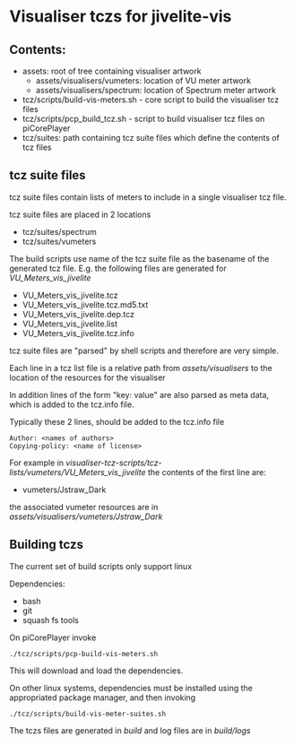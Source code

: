 # Visualiser tczs for jivelite-vis
## Contents:
* assets: root of tree containing visualiser artwork
  * assets/visualisers/vumeters:  location of VU meter artwork
  * assets/visualisers/spectrum: location of Spectrum meter artwork
* tcz/scripts/build-vis-meters.sh - core script to build the visualiser tcz files
* tcz/scripts/pcp_build_tcz.sh - script to build visualiser tcz files on piCorePlayer
* tcz/suites: path containing tcz suite files which  define the contents of tcz files

## tcz suite files
tcz suite files contain lists of meters to include in a single visualiser tcz file.

tcz suite files are placed in 2 locations
* tcz/suites/spectrum
* tcz/suites/vumeters

The build scripts use name of the tcz suite file as the basename of the generated tcz file.
E.g. the following files are generated for  *VU_Meters_vis_jivelite*  
* VU_Meters_vis_jivelite.tcz
* VU_Meters_vis_jivelite.tcz.md5.txt
* VU_Meters_vis_jivelite.dep.tcz
* VU_Meters_vis_jivelite.list  
* VU_Meters_vis_jivelite.tcz.info

tcz suite files are "parsed" by shell scripts and therefore are very simple.

Each line in a tcz list file is a relative path from *assets/visualisers* to the location of the resources for the visualiser

In addition lines of the form "key: value" are also parsed as meta data, which is added to the tcz.info file.

Typically these 2 lines, should be added to the tcz.info file
```
Author: <names of authors>
Copying-policy: <name of license>
```

For example in *visualiser-tcz-scripts/tcz-lists/vumeters/VU_Meters_vis_jivelite* the contents of the first line are:
* vumeters/Jstraw_Dark

the associated vumeter resources are in *assets/visualisers/vumeters/Jstraw_Dark*


## Building tczs
The current set of build scripts only support linux 

Dependencies:
 * bash
 * git
 * squash fs tools

On piCorePlayer invoke
```
./tcz/scripts/pcp-build-vis-meters.sh
```
This will download and load the dependencies.


On other linux systems, dependencies must be installed using the appropriated package manager,
and then invoking
```
./tcz/scripts/build-vis-meter-suites.sh
```

The tczs files are generated in *build* and log files are in *build/logs*
